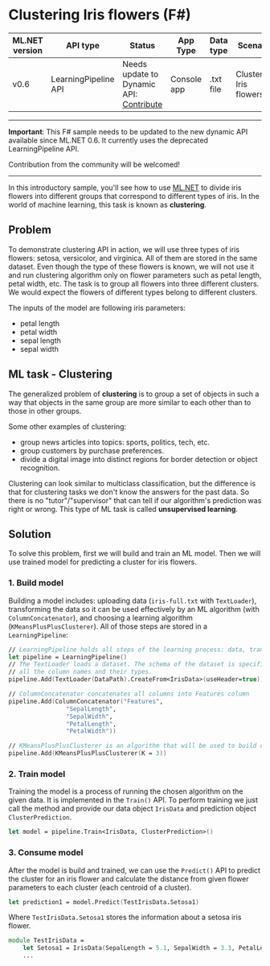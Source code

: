 # Clustering Iris flowers (F#)

| ML.NET version | API type          | Status                        | App Type    | Data type | Scenario            | ML Task                   | Algorithms                  |
|----------------|-------------------|-------------------------------|-------------|-----------|---------------------|---------------------------|-----------------------------|
| v0.6           | LearningPipeline API | Needs update to  Dynamic API: [Contribute](/CONTRIBUTING.md) | Console app | .txt file | Clustering Iris flowers | Clustering | K-means++ |

------------------------------------

**Important**: This F# sample needs to be updated to the new dynamic API available since ML.NET 0.6. It currently uses the deprecated LearningPipeline API.

Contribution from the community will be welcomed! 

------------------------------------

In this introductory sample, you'll see how to use [ML.NET](https://www.microsoft.com/net/learn/apps/machine-learning-and-ai/ml-dotnet) to divide iris flowers into different groups that correspond to different types of iris. In the world of machine learning, this task is known as **clustering**.

## Problem
To demonstrate clustering API in action, we will use three types of iris flowers: setosa, versicolor, and virginica. All of them are stored in the same dataset. Even though the type of these flowers is known, we will not use it and run clustering algorithm only on flower parameters such as petal length, petal width, etc. The task is to group all flowers into three different clusters. We would expect the flowers of different types belong to different clusters.

The inputs of the model are following iris parameters:
* petal length
* petal width
* sepal length
* sepal width

## ML task - Clustering
The generalized problem of **clustering** is to group a set of objects in such a way that objects in the same group are more similar to each other than to those in other groups.

Some other examples of clustering:
* group news articles into topics: sports, politics, tech, etc.
* group customers by purchase preferences.
* divide a digital image into distinct regions for border detection or object recognition.

Clustering can look similar to multiclass classification, but the difference is that for clustering tasks we don't know the answers for the past data. So there is no "tutor"/"supervisor" that can tell if our algorithm's prediction was right or wrong. This type of ML task is called **unsupervised learning**.

## Solution
To solve this problem, first we will build and train an ML model. Then we will use trained model for predicting a cluster for iris flowers.

### 1. Build model

Building a model includes: uploading data (`iris-full.txt` with `TextLoader`), transforming the data so it can be used effectively by an ML algorithm (with `ColumnConcatenator`), and choosing a learning algorithm (`KMeansPlusPlusClusterer`). All of those steps are stored in a `LearningPipeline`:

```fsharp
// LearningPipeline holds all steps of the learning process: data, transforms, learners.
let pipeline = LearningPipeline()
// The TextLoader loads a dataset. The schema of the dataset is specified by passing a class containing
// all the column names and their types.
pipeline.Add(TextLoader(DataPath).CreateFrom<IrisData>(useHeader=true))

// ColumnConcatenator concatenates all columns into Features column
pipeline.Add(ColumnConcatenator("Features",
                "SepalLength",
                "SepalWidth",
                "PetalLength",
                "PetalWidth"))

// KMeansPlusPlusClusterer is an algorithm that will be used to build clusters. We set the number of clusters to 3.
pipeline.Add(KMeansPlusPlusClusterer(K = 3))
```

### 2. Train model
Training the model is a process of running the chosen algorithm on the given data. It is implemented in the `Train()` API. To perform training we just call the method and provide our data object  `IrisData` and  prediction object `ClusterPrediction`.

```fsharp
let model = pipeline.Train<IrisData, ClusterPrediction>()
```

### 3. Consume model
After the model is build and trained, we can use the `Predict()` API to predict the cluster for an iris flower and calculate the distance from given flower parameters to each cluster (each centroid of a cluster).

```fsharp
let prediction1 = model.Predict(TestIrisData.Setosa1)
```

Where `TestIrisData.Setosa1` stores the information about a setosa iris flower.

```fsharp
module TestIrisData = 
    let Setosa1 = IrisData(SepalLength = 5.1, SepalWidth = 3.3, PetalLength = 1.6, PetalWidth = 0.2)
    ...
```